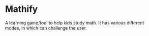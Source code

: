 # Mathify
 A learning game/tool to help kids study math. It has various different modes, in which can challenge the user.
